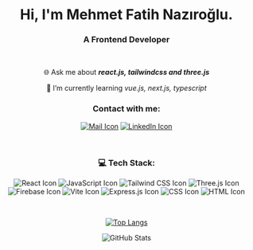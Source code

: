 
<h1 align="center">Hi, I'm Mehmet Fatih Nazıroğlu. </h1>
<h3 align="center">A Frontend Developer</h3>
<br/>

<div align="center">
  
   🌐 Ask me about ***react.js, tailwindcss and three.js***

   👀 I’m currently learning *vue.js, next.js, typescript*
  
</div>

<div align="center">

<h3>Contact with me:</h3>

[![Mail Icon](https://img.shields.io/badge/-Mail-000000?style=flat&logo=mail&logoColor=white)](mailto:m.fatihnaziroglu@gmail.com)
[![LinkedIn Icon](https://img.shields.io/badge/-LinkedIn-0077B5?style=flat&logo=linkedin&logoColor=white)](https://www.linkedin.com/in/iammfatihnaziroglu)

</div>
<br/>
<div align="center">
  
<h3 >💻 Tech Stack:</h3>

 ![React Icon](https://img.shields.io/badge/-React-61DAFB?style=flat&logo=react&logoColor=white)
![JavaScript Icon](https://img.shields.io/badge/-JavaScript-F7DF1E?style=flat&logo=javascript&logoColor=black)
![Tailwind CSS Icon](https://img.shields.io/badge/-Tailwind_CSS-38B2AC?style=flat&logo=tailwind-css&logoColor=white)
![Three.js Icon](https://img.shields.io/badge/-Three.js-000000?style=flat&logo=three.js&logoColor=white)
![Firebase Icon](https://img.shields.io/badge/-Firebase-FFCA28?style=flat&logo=firebase&logoColor=black)
![Vite Icon](https://img.shields.io/badge/-Vite-646CFF?style=flat&logo=vite&logoColor=white)
![Express.js Icon](https://img.shields.io/badge/-Express.js-000000?style=flat&logo=express&logoColor=white)
![CSS Icon](https://img.shields.io/badge/-CSS-1572B6?style=flat&logo=css3&logoColor=white)
![HTML Icon](https://img.shields.io/badge/-HTML5-E34F26?style=flat&logo=html5&logoColor=white)


</div>

<br/>
<div align="center">


[![Top Langs](https://github-readme-stats.vercel.app/api/top-langs/?username=iammfatihnaziroglu&layout=compact&bg_color=0D1117&title_color=0366D6&text_color=ffffff&icon_color=0366D6)](https://github.com/anuraghazra/github-readme-stats)


</div>
<div align="center">
  
![GitHub Stats](https://github-readme-stats.vercel.app/api?username=iammfatihnaziroglu&show_icons=true&theme=dark&bg_color=0D1117&title_color=0366D6&text_color=ffffff&icon_color=0366D6)




</div>
